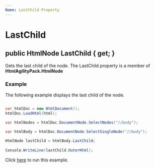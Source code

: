 ```yaml
---
Name: LastChild Property
---
```


# LastChild

## public HtmlNode LastChild { get; }

Gets the last child of the node. The LastChild property is a member of **HtmlAgilityPack.HtmlNode**

### Example

The following example displays the last child of the node.

```csharp

var htmlDoc = new HtmlDocument();
htmlDoc.LoadHtml(html);

var htmlNodes = htmlDoc.DocumentNode.SelectNodes("//body");

var htmlBody = htmlDoc.DocumentNode.SelectSingleNode("//body");
		
HtmlNode lastChild = htmlBody.LastChild;
		
Console.WriteLine(lastChild.OuterHtml);	

```

Click [here](https://dotnetfiddle.net/W7K9JO) to run this example.

